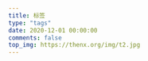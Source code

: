 ```yaml
---
title: 标签
type: "tags"
date: 2020-12-01 00:00:00
comments: false
top_img: https://thenx.org/img/t2.jpg
---
```

